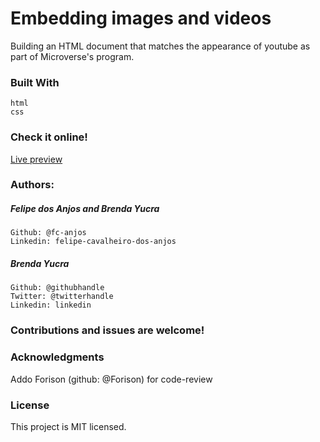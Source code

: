 # Embedding images and videos 

  Building an HTML document that matches the appearance of youtube as part of Microverse's program.

### Built With
    
    html
    css 

### Check it online!
[Live preview](https://fc-anjos.github.io/embedding-images-and-videos/)

### Authors:
##### Felipe dos Anjos and Brenda Yucra

    Github: @fc-anjos
    Linkedin: felipe-cavalheiro-dos-anjos

##### Brenda Yucra

    Github: @githubhandle
    Twitter: @twitterhandle
    Linkedin: linkedin


### Contributions and issues are welcome!

### Acknowledgments
    
   Addo Forison (github: @Forison) for code-review  

### License
This project is MIT licensed.
